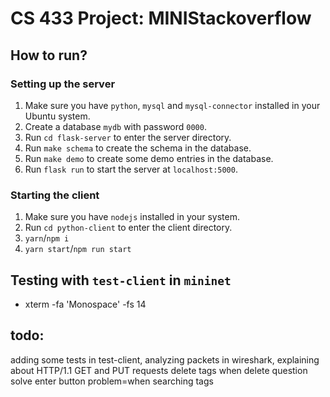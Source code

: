 # CS 433 Project: MINIStackoverflow

## How to run?

### Setting up the server

1. Make sure you have `python`, `mysql` and `mysql-connector` installed in your Ubuntu system.
2. Create a database `mydb` with password `0000`.
3. Run `cd flask-server` to enter the server directory.
4. Run `make schema` to create the schema in the database.
5. Run `make demo` to create some demo entries in the database.
6. Run `flask run` to start the server at `localhost:5000`.

### Starting the client

1. Make sure you have `nodejs` installed in your system.
2. Run `cd python-client` to enter the client directory.
3. `yarn`/`npm i`
4. `yarn start`/`npm run start`

## Testing with `test-client` in `mininet`

- xterm -fa 'Monospace' -fs 14

## todo:

adding some tests in test-client,
analyzing packets in wireshark,
explaining about HTTP/1.1 GET and PUT requests
delete tags when delete question
solve enter button problem=when searching tags

